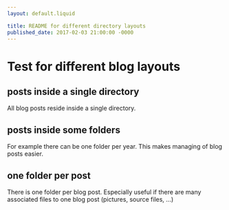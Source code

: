```yaml
---
layout: default.liquid

title: README for different directory layouts
published_date: 2017-02-03 21:00:00 -0000
---
```


# Test for different blog layouts

## posts inside a single directory

All blog posts reside inside a single directory.

## posts inside some folders

For example there can be one folder per year. This makes managing of blog posts easier.

## one folder per post

There is one folder per blog post. Especially useful if there are many associated files
to one blog post (pictures, source files, ...)
